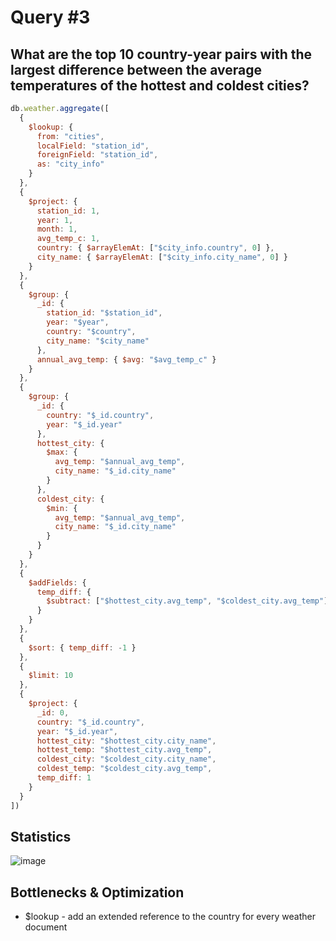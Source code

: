 
# Query #3
## What are the top 10 country-year pairs with the largest difference between the average temperatures of the hottest and coldest cities?

```javascript
db.weather.aggregate([
  {
    $lookup: {
      from: "cities",
      localField: "station_id",
      foreignField: "station_id",
      as: "city_info"
    }
  },
  {
    $project: {
      station_id: 1,
      year: 1,
      month: 1,
      avg_temp_c: 1,
      country: { $arrayElemAt: ["$city_info.country", 0] },
      city_name: { $arrayElemAt: ["$city_info.city_name", 0] }
    }
  },
  {
    $group: {
      _id: {
        station_id: "$station_id",
        year: "$year",
        country: "$country",
        city_name: "$city_name"
      },
      annual_avg_temp: { $avg: "$avg_temp_c" }
    }
  },
  {
    $group: {
      _id: {
        country: "$_id.country",
        year: "$_id.year"
      },
      hottest_city: {
        $max: {
          avg_temp: "$annual_avg_temp",
          city_name: "$_id.city_name"
        }
      },
      coldest_city: {
        $min: {
          avg_temp: "$annual_avg_temp",
          city_name: "$_id.city_name"
        }
      }
    }
  },
  {
    $addFields: {
      temp_diff: {
        $subtract: ["$hottest_city.avg_temp", "$coldest_city.avg_temp"]
      }
    }
  },
  {
    $sort: { temp_diff: -1 } 
  },
  {
    $limit: 10 
  },
  {
    $project: {
      _id: 0,
      country: "$_id.country",
      year: "$_id.year",
      hottest_city: "$hottest_city.city_name",
      hottest_temp: "$hottest_city.avg_temp",
      coldest_city: "$coldest_city.city_name",
      coldest_temp: "$coldest_city.avg_temp",
      temp_diff: 1
    }
  }
])
```
## Statistics
![image](https://github.com/nina-bu/mongo-weather/assets/116764953/f552858b-abf7-4c2d-b4fd-5da3e1f36d66)


## Bottlenecks & Optimization
- $lookup - add an extended reference to the country for every weather document
